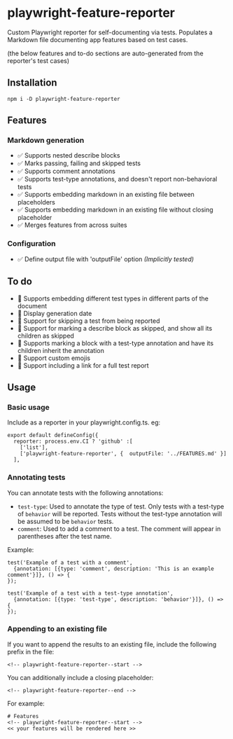 # playwright-feature-reporter
Custom Playwright reporter for self-documenting via tests. Populates a Markdown file documenting app features based on test cases.

(the below features and to-do sections are auto-generated from the reporter's test cases)

## Installation

```
npm i -D playwright-feature-reporter
```

<!-- playwright-feature-reporter--start -->
## Features
  ### Markdown generation
  - :white_check_mark: Supports nested describe blocks
  - :white_check_mark: Marks passing, failing and skipped tests
  - :white_check_mark: Supports comment annotations
  - :white_check_mark: Supports test-type annotations, and doesn't report non-behavioral tests
  - :white_check_mark: Supports embedding markdown in an existing file between placeholders
  - :white_check_mark: Supports embedding markdown in an existing file without closing placeholder
  - :white_check_mark: Merges features from across suites
  ### Configuration
  - :white_check_mark: Define output file with 'outputFile' option *(Implicitly tested)*
## To do
- :construction: Supports embedding different test types in different parts of the document
- :construction: Display generation date
- :construction: Support for skipping a test from being reported
- :construction: Support for marking a describe block as skipped, and show all its children as skipped
- :construction: Supports marking a block with a test-type annotation and have its children inherit the annotation
- :construction: Support custom emojis
- :construction: Support including a link for a full test report
<!-- playwright-feature-reporter--end -->

## Usage

### Basic usage
Include as a reporter in your playwright.config.ts. eg:

```
export default defineConfig({
  reporter: process.env.CI ? 'github' :[
    ['list'],
    ['playwright-feature-reporter', {  outputFile: '../FEATURES.md' }]
  ],
```

### Annotating tests

You can annotate tests with the following annotations:

- `test-type`: Used to annotate the type of test. Only tests with a test-type of `behavior` will be reported. Tests without the test-type annotation will be assumed to be `behavior` tests.
- `comment`: Used to add a comment to a test. The comment will appear in parentheses after the test name.

Example:
```
test('Example of a test with a comment', 
  {annotation: [{type: 'comment', description: 'This is an example comment'}]}, () => {
});

test('Example of a test with a test-type annotation', 
  {annotation: [{type: 'test-type', description: 'behavior'}]}, () => {
});
```

### Appending to an existing file
If you want to append the results to an existing file, include the following prefix in the file:

```
<!-- playwright-feature-reporter--start -->
```
You can additionally include a closing placeholder:

```
<!-- playwright-feature-reporter--end -->
```

For example:

```
# Features
<!-- playwright-feature-reporter--start -->
<< your features will be rendered here >>
```

